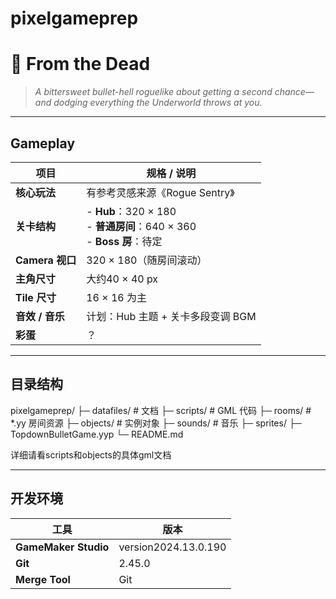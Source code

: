 # pixelgameprep

# 🌙 From the Dead 

> *A bittersweet bullet-hell roguelike about getting a second chance—  
>  and dodging everything the Underworld throws at you.*

---

## Gameplay

| 项目             | 规格 / 说明                                                                                          |
|------------------|-------------------------------------------------------------------------------------------------------|
| **核心玩法**     | 有参考灵感来源《Rogue Sentry》                                                    |
| **关卡结构**     | - **Hub**：320 × 180<br>- **普通房间**：640 × 360<br>- **Boss 房**：待定                         |
| **Camera 视口**  | 320 × 180（随房间滚动）                                                                                |
| **主角尺寸**     | 大约40 × 40 px                                                                                            |
| **Tile 尺寸**    | 16 × 16 为主                                                                          |
| **音效 / 音乐**  | 计划：Hub 主题 + 关卡多段变调 BGM                                                                           |
| **彩蛋**         | ？                                                                                      |

---

## 目录结构

pixelgameprep/
├─ datafiles/ # 文档
├─ scripts/ # GML 代码
├─ rooms/ # *.yy 房间资源
├─ objects/ # 实例对象
├─ sounds/ # 音乐
├─ sprites/ 
├─ TopdownBulletGame.yyp
└─ README.md

详细请看scripts和objects的具体gml文档

---

## 开发环境

| 工具 | 版本                           |
|------|----------------------------------------|
| **GameMaker Studio** | version2024.13.0.190               |
| **Git**             | 2.45.0   |
| **Merge Tool**      |  Git |



